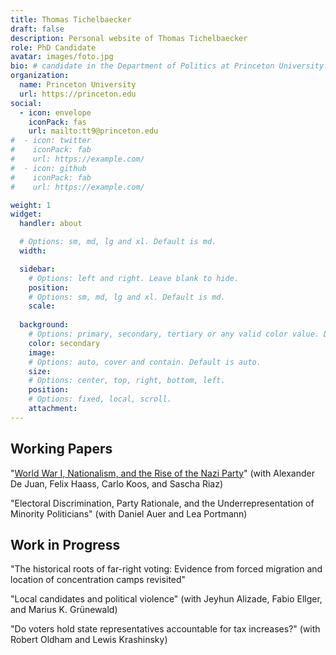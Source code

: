 ```yaml
---
title: Thomas Tichelbaecker
draft: false
description: Personal website of Thomas Tichelbaecker
role: PhD Candidate
avatar: images/foto.jpg
bio: # candidate in the Department of Politics at Princeton University. In my work, I focus on local politics, political representation, and historical legacies.
organization:
  name: Princeton University
  url: https://princeton.edu
social:
  - icon: envelope
    iconPack: fas
    url: mailto:tt9@princeton.edu
#  - icon: twitter
#    iconPack: fab
#    url: https://example.com/
#  - icon: github
#    iconPack: fab
#    url: https://example.com/

weight: 1
widget:
  handler: about

  # Options: sm, md, lg and xl. Default is md.
  width:

  sidebar:
    # Options: left and right. Leave blank to hide.
    position:
    # Options: sm, md, lg and xl. Default is md.
    scale:
  
  background:
    # Options: primary, secondary, tertiary or any valid color value. Default is primary.
    color: secondary
    image:
    # Options: auto, cover and contain. Default is auto.
    size:
    # Options: center, top, right, bottom, left.
    position:
    # Options: fixed, local, scroll.
    attachment: 
---
```


## Working Papers

"[World War I, Nationalism, and the Rise of the Nazi Party](https://osf.io/ubeky/)" (with Alexander De Juan, Felix Haass, Carlo Koos, and Sascha Riaz)

"Electoral Discrimination, Party Rationale, and the Underrepresentation of Minority Politicians" (with Daniel Auer and Lea Portmann)


## Work in Progress

"The historical roots of far-right voting: Evidence from forced migration and location of concentration camps revisited"

"Local candidates and political violence" (with Jeyhun Alizade, Fabio Ellger, and Marius K. Grünewald)

"Do voters hold state representatives accountable for tax increases?" (with Robert Oldham and Lewis Krashinsky)